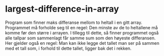 # largest-difference-in-array

Program som finner maks differanse mellom to heltall i en gitt array. Programmet må forholde seg til en regel: Den minste av de to heltallene må komme før den større i arrayen. I tillegg til dette, så finner programmet også alle tallpar som sammenlagt får samme sum som den høyeste differansen. Her gjelder også en regel: Man kan ikke legge det tallet man ser på sammen med et tall som, i forhold til dette tallet, ligger bak det i rekken.  
